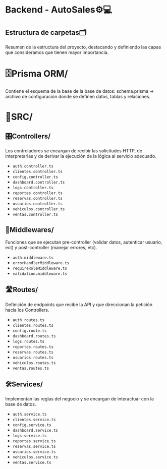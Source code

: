 # Backend - AutoSales⚙️💻

## Estructura de carpetas🗂️
Resumen de la estructura del proyecto, destacando y definiendo las capas que consideramos que tienen mayor importancia.

# 🗄️Prisma ORM/
Contiene el esquema de la base de la base de datos:
schema.prisma → archivo de configuración donde se definen datos, tablas  y relaciones.

# 📂SRC/ 

## 🎛️Controllers/
Los controladores se encargan de recibir las solicitudes HTTP, de interpretarlas y de derivar la ejecución de la lógica al servicio adecuado.

- `auth.controller.ts`
- `clientes.controller.ts`
- `config.controller.ts`
- `dashboard.controller.ts`
- `logs.controller.ts`
- `reportes.controller.ts`
- `reservas.controller.ts`
- `usuarios.controller.ts`
- `vehiculos.controller.ts`
- `ventas.controller.ts`

## 🔐Middlewares/
Funciones que se ejecutan pre-controller (validar datos, autenticar usuario, ect) y post-controller (manejar errores, etc).

- `auth.middleware.ts`
- `errorHandlerMiddleware.ts`
- `requireRoleMiddleware.ts`
- `validation.middleware.ts`
	
## 🛣️Routes/
Definición de endpoints que recibe la API y que direccionan la petición hacia los Controllers.

- `auth.routes.ts`
- `clientes.routes.ts`
- `config.route.ts`
- `dashboard.routes.ts`
- `logs.routes.ts`
- `reportes.routes.ts`
- `reservas.routes.ts`
- `usuarios.routes.ts`
- `vehiculos.routes.ts`
- `ventas.routes.ts`


## 🛠️Services/
Implementan las reglas del negocio y se encargan de interactuar con la base de datos.

- `auth.service.ts`
- `clientes.service.ts`
- `config.service.ts`
- `dashboard.service.ts`
- `logs.service.ts`
- `reportes.service.ts`
- `reservas.service.ts`
- `usuarios.service.ts`
- `vehiculos.service.ts`
- `ventas.service.ts`
